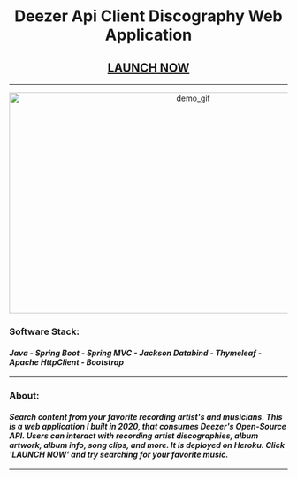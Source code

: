 



<div align="center"><h1><strong>Deezer Api Client Discography Web Application</strong></h1>
<h2> <a href="https://deezer-app.harrydulaney.com">LAUNCH NOW</a></h2></div>
<hr>
<div align="center"><img src="https://raw.githubusercontent.com/HarryDulaney/deezer-example-web-app/master/img/Deezer-Web-App-Demo.gif" height="400" width="650" alt="demo_gif"/></div>
<h3><strong> Software Stack:</strong></h3>
<h4><i>Java - Spring Boot - Spring MVC - Jackson Databind - Thymeleaf - Apache HttpClient - Bootstrap</i></h4>
<hr>
<h3><strong> About:</strong></h3>
<h4><i>Search content from your favorite recording artist's and musicians. This is a web application I built in 2020, that 
consumes Deezer's Open-Source API. Users can interact with recording artist discographies, album artwork, album info, song clips, and more. It is deployed on Heroku.
Click 'LAUNCH NOW' and try searching for your favorite music. </i></h4>
<hr>
